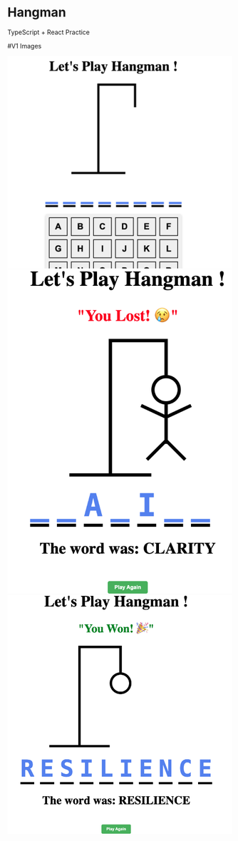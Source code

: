 # Hangman
TypeScript + React Practice 

#V1 Images

![ezcv logo](https://github.com/LemuelBenitez/Hangman/blob/main/hangman/hangman1.png)
![ezcv logo](https://github.com/LemuelBenitez/Hangman/blob/main/hangman/hangman2.png)
![ezcv logo](https://github.com/LemuelBenitez/Hangman/blob/main/hangman/hangman3.png)
